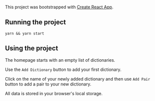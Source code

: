 This project was bootstrapped with [Create React App](https://github.com/facebook/create-react-app).

## Running the project

```
yarn && yarn start
```

## Using the project

The homepage starts with an empty list of dictionaries.

Use the `Add Dictionary` button to add your first dictionary.

Click on the name of your newly added dictionary and then use `Add Pair` button to add a pair to your new dictionary.

All data is stored in your browser's local storage.
